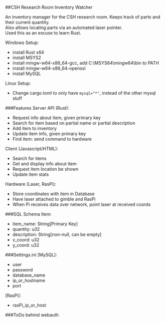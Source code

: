 ##CSH Research Room Inventory Watcher

An inventory manager for the CSH research room. Keeps track of parts and their current quantity.  
Also allows locating parts via an automated laser pointer.  
Used this as an excuse to learn Rust.  

Windows Setup:  
 * install Rust x64
 * install MSYS2
  * install mingw-w64-x86_64-gcc, add C:\MSYS64\mingw64\bin to PATH
  * install mingw-w64-x86_64-openssl
 * install MySQL
 
Linux Setup:  
 * Change cargo.toml to only have `mysql="*"`, instead of the other mysql stuff
 
###Features
Server API (Rust):
 * Request info about item, given primary key
 * Search for item based on partial name or partial description 
 * Add item to inventory
 * Update item info, given primary key
 * Find item: send command to hardware
 
Client (Javascript/HTML):
 * Search for items
 * Get and display info about item 
 * Request item location be shown
 * Update item stats
 
Hardware (Laser, RasPi):
 * Store coordinates with item in Database
 * Have laser attached to gimble and RasPi
 * When Pi receives data over network, point laser at received coords
 
###SQL Schema
Item:
 * item_name: String[Primary Key]  
 * quantity: u32  
 * description: String[non-null, can be empty]  
 * x_coord: u32  
 * y_coord: u32  
  
###Settings.ini
\[MySQL\]:  
 * user
 * password
 * database_name
 * ip\_or\_hostname
 * port
 
\[RasPi\]: 
 * rasPi\_ip\_or\_host
 
###ToDo 
behind webauth  